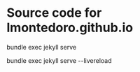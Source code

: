 # Source code for lmontedoro.github.io

bundle exec jekyll serve

bundle exec jekyll serve --livereload